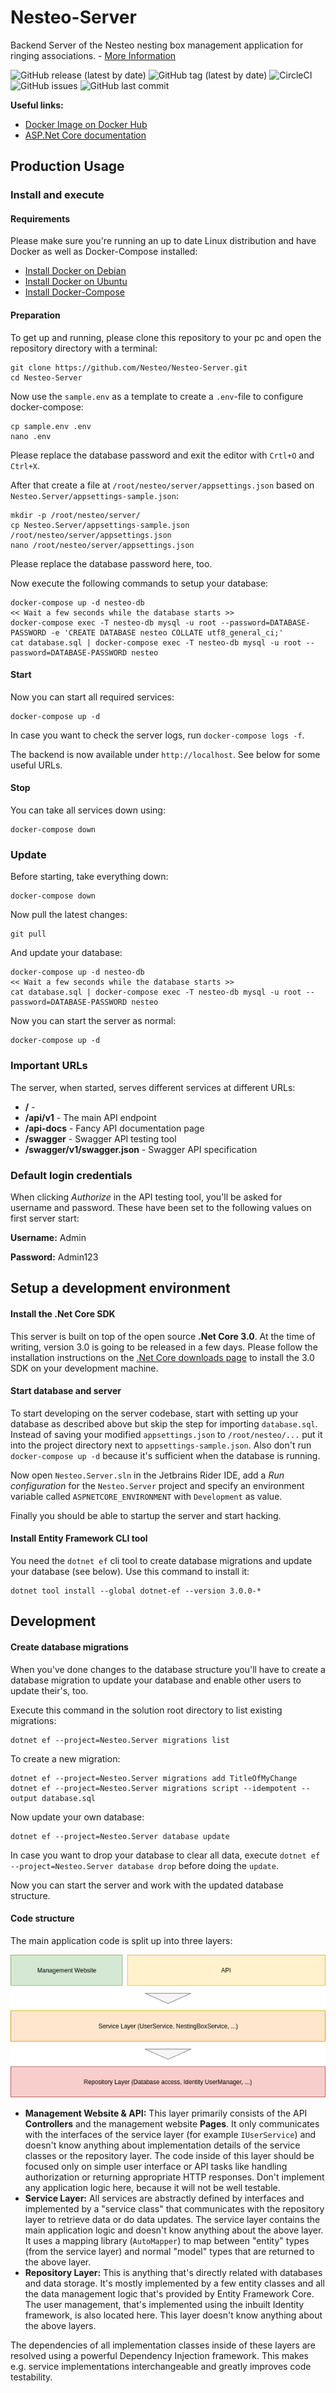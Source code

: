 # Nesteo-Server 

Backend Server of the Nesteo nesting box management application for ringing associations. - [More Information](https://github.com/Nesteo/Nesteo)

![GitHub release (latest by date)](https://img.shields.io/github/v/release/Nesteo/Nesteo-Server)
![GitHub tag (latest by date)](https://img.shields.io/github/v/tag/Nesteo/Nesteo-Server)
![CircleCI](https://img.shields.io/circleci/build/github/Nesteo/Nesteo-Server?token=3fd9be59a255b0341be392e3abcf483e0eab3b07)
![GitHub issues](https://img.shields.io/github/issues-raw/Nesteo/Nesteo-Server)
![GitHub last commit](https://img.shields.io/github/last-commit/Nesteo/Nesteo-Server)

**Useful links:**
- [Docker Image on Docker Hub](https://hub.docker.com/r/nesteo/server/tags)
- [ASP.Net Core documentation](https://docs.microsoft.com/aspnet/)

## Production Usage

### Install and execute

#### Requirements

Please make sure you're running an up to date Linux distribution and have Docker as well as Docker-Compose installed:
- [Install Docker on Debian](https://docs.docker.com/install/linux/docker-ce/debian/)
- [Install Docker on Ubuntu](https://docs.docker.com/install/linux/docker-ce/ubuntu/)
- [Install Docker-Compose](https://docs.docker.com/compose/install/)

#### Preparation

To get up and running, please clone this repository to your pc and open the repository directory with a terminal:
```
git clone https://github.com/Nesteo/Nesteo-Server.git
cd Nesteo-Server
```

Now use the `sample.env` as a template to create a `.env`-file to configure docker-compose:
```
cp sample.env .env
nano .env
```
Please replace the database password and exit the editor with `Crtl+O` and `Ctrl+X`.

After that create a file at `/root/nesteo/server/appsettings.json` based on `Nesteo.Server/appsettings-sample.json`:
```
mkdir -p /root/nesteo/server/
cp Nesteo.Server/appsettings-sample.json /root/nesteo/server/appsettings.json
nano /root/nesteo/server/appsettings.json
```
Please replace the database password here, too.

Now execute the following commands to setup your database:
```
docker-compose up -d nesteo-db
<< Wait a few seconds while the database starts >>
docker-compose exec -T nesteo-db mysql -u root --password=DATABASE-PASSWORD -e 'CREATE DATABASE nesteo COLLATE utf8_general_ci;'
cat database.sql | docker-compose exec -T nesteo-db mysql -u root --password=DATABASE-PASSWORD nesteo
```

#### Start

Now you can start all required services:
```
docker-compose up -d
```

In case you want to check the server logs, run `docker-compose logs -f`.

The backend is now available under `http://localhost`. See below for some useful URLs.

#### Stop

You can take all services down using:
```
docker-compose down
```

### Update

Before starting, take everything down:
```
docker-compose down
```

Now pull the latest changes:
```
git pull
```

And update your database:
```
docker-compose up -d nesteo-db
<< Wait a few seconds while the database starts >>
cat database.sql | docker-compose exec -T nesteo-db mysql -u root --password=DATABASE-PASSWORD nesteo
```

Now you can start the server as normal:
```
docker-compose up -d
```

### Important URLs

The server, when started, serves different services at different URLs:
- **/** - 
- **/api/v1** - The main API endpoint
- **/api-docs** - Fancy API documentation page
- **/swagger** - Swagger API testing tool
- **/swagger/v1/swagger.json** - Swagger API specification

### Default login credentials

When clicking *Authorize* in the API testing tool, you'll be asked for username and password.
These have been set to the following values on first server start:

**Username:** Admin

**Password:** Admin123

## Setup a development environment

#### Install the .Net Core SDK

This server is built on top of the open source **.Net Core 3.0**. At the time of writing, version 3.0 is going to be released in a few days.
Please follow the installation instructions on the [.Net Core downloads page](https://dotnet.microsoft.com/download) to install the 3.0 SDK on your development machine.

#### Start database and server

To start developing on the server codebase, start with setting up your database as described above but skip the step for importing `database.sql`.
Instead of saving your modified `appsettings.json` to `/root/nesteo/...` put it into the project directory next to `appsettings-sample.json`.
Also don't run `docker-compose up -d` because it's sufficient when the database is running.

Now open `Nesteo.Server.sln` in the Jetbrains Rider IDE, add a *Run configuration* for the `Nesteo.Server` project and specify an environment variable called `ASPNETCORE_ENVIRONMENT` with `Development` as value.

Finally you should be able to startup the server and start hacking.

#### Install Entity Framework CLI tool

You need the `dotnet ef` cli tool to create database migrations and update your database (see below). Use this command to install it:
```
dotnet tool install --global dotnet-ef --version 3.0.0-*
```

## Development

#### Create database migrations

When you've done changes to the database structure you'll have to create a database migration to update your database and enable other users to update their's, too.

Execute this command in the solution root directory to list existing migrations:
```
dotnet ef --project=Nesteo.Server migrations list
```

To create a new migration:
```
dotnet ef --project=Nesteo.Server migrations add TitleOfMyChange
dotnet ef --project=Nesteo.Server migrations script --idempotent --output database.sql
```

Now update your own database:
```
dotnet ef --project=Nesteo.Server database update
```

In case you want to drop your database to clear all data, execute `dotnet ef --project=Nesteo.Server database drop` before doing the `update`.

Now you can start the server and work with the updated database structure.

#### Code structure

The main application code is split up into three layers:

![Layers](doc/layers.png)

- **Management Website & API:** This layer primarily consists of the API **Controllers** and the management website **Pages**. It only communicates with the interfaces of the service layer (for example `IUserService`) and doesn't know anything about implementation details of the service classes or the repository layer. The code inside of this layer should be focused only on simple user interface or API tasks like handling authorization or returning appropriate HTTP responses. Don't implement any application logic here, because it will not be well testable.
- **Service Layer:** All services are abstractly defined by interfaces and implemented by a "service class" that communicates with the repository layer to retrieve data or do data updates. The service layer contains the main application logic and doesn't know anything about the above layer. It uses a mapping library (`AutoMapper`) to map between "entity" types (from the service layer) and normal "model" types that are returned to the above layer.
- **Repository Layer:** This is anything that's directly related with databases and data storage. It's mostly implemented by a few entity classes and all the data management logic that's provided by Entity Framework Core. The user management, that's implemented using the inbuilt Identity framework, is also located here. This layer doesn't know anything about the above layers.

The dependencies of all implementation classes inside of these layers are resolved using a powerful Dependency Injection framework. This makes e.g. service implementations interchangeable and greatly improves code testability.
